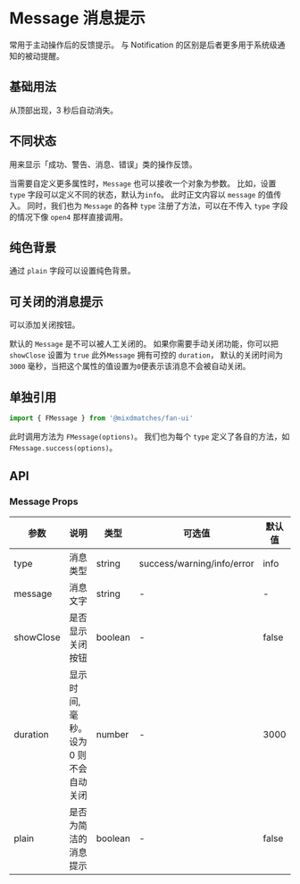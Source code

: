 # Message 消息提示

常用于主动操作后的反馈提示。 与 Notification 的区别是后者更多用于系统级通知的被动提醒。

## 基础用法

从顶部出现，3 秒后自动消失。

<demo vue="../example/message/Basic.vue" />

## 不同状态​

用来显示「成功、警告、消息、错误」类的操作反馈。

当需要自定义更多属性时，`Message` 也可以接收一个对象为参数。 比如，设置 `type` 字段可以定义不同的状态，默认为`info`。 此时正文内容以 `message` 的值传入。 同时，我们也为 `Message` 的各种 `type` 注册了方法，可以在不传入 `type` 字段的情况下像 `open4` 那样直接调用。

<demo vue="../example/message/Status.vue" />

## 纯色背景

通过 `plain` 字段可以设置纯色背景。

<demo vue="../example/message/Plain.vue" />

## 可关闭的消息提示​

可以添加关闭按钮。

默认的 `Message` 是不可以被人工关闭的。 如果你需要手动关闭功能，你可以把 `showClose` 设置为 `true` 此外`Message` 拥有可控的 `duration`， 默认的关闭时间为 `3000` 毫秒，当把这个属性的值设置为`0`便表示该消息不会被自动关闭。
<demo vue="../example/message/Close.vue" />

## 单独引用​

```ts
import { FMessage } from '@mixdmatches/fan-ui'
```

此时调用方法为 `FMessage(options)`。 我们也为每个 `type` 定义了各自的方法，如 `FMessage.success(options)`。

## API

### Message Props

| 参数      | 说明                                  | 类型    | 可选值                     | 默认值 |
| --------- | ------------------------------------- | ------- | -------------------------- | ------ |
| type      | 消息类型                              | string  | success/warning/info/error | info   |
| message   | 消息文字                              | string  | -                          | -      |
| showClose | 是否显示关闭按钮                      | boolean | -                          | false  |
| duration  | 显示时间, 毫秒。设为 0 则不会自动关闭 | number  | -                          | 3000   |
| plain     | 是否为简洁的消息提示                  | boolean | -                          | false  |
